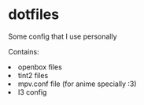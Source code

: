 # dotfiles
Some config that I use personally

Contains:
<li>openbox files</li>
<li>tint2 files</li>
<li>mpv.conf file (for anime specially :3)</li>
<li>I3 config</li>
